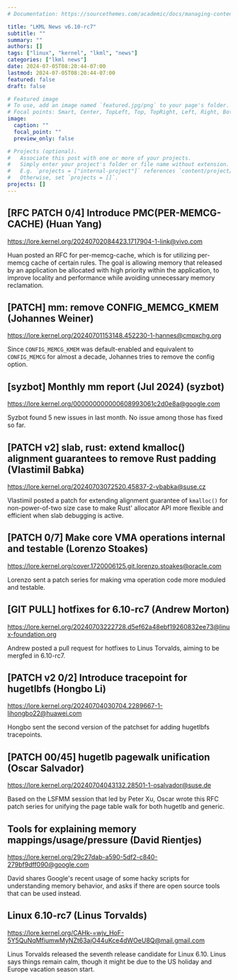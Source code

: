 ```yaml
---
# Documentation: https://sourcethemes.com/academic/docs/managing-content/

title: "LKML News v6.10-rc7"
subtitle: ""
summary: ""
authors: []
tags: ["linux", "kernel", "lkml", "news"]
categories: ["lkml news"]
date: 2024-07-05T08:20:44-07:00
lastmod: 2024-07-05T08:20:44-07:00
featured: false
draft: false

# Featured image
# To use, add an image named `featured.jpg/png` to your page's folder.
# Focal points: Smart, Center, TopLeft, Top, TopRight, Left, Right, BottomLeft, Bottom, BottomRight.
image:
  caption: ""
  focal_point: ""
  preview_only: false

# Projects (optional).
#   Associate this post with one or more of your projects.
#   Simply enter your project's folder or file name without extension.
#   E.g. `projects = ["internal-project"]` references `content/project/deep-learning/index.md`.
#   Otherwise, set `projects = []`.
projects: []
---
```


[RFC PATCH 0/4] Introduce PMC(PER-MEMCG-CACHE) (Huan Yang)
----------------------------------------------------------

https://lore.kernel.org/20240702084423.1717904-1-link@vivo.com

Huan posted an RFC for per-memcg-cache, which is for utilizing per-memcg cache
of certain rules.  The goal is allowing memory that released by an application
be allocated with high priority within the application, to improve locality and
performance while avoiding unnecessary memory reclamation.


[PATCH] mm: remove CONFIG_MEMCG_KMEM (Johannes Weiner)
------------------------------------------------------

https://lore.kernel.org/20240701153148.452230-1-hannes@cmpxchg.org

Since `CONFIG_MEMCG_KMEM` was default-enabled and equivalent to `CONFIG_MEMCG`
for almost a decade, Johannes tries to remove the config option.


[syzbot] Monthly mm report (Jul 2024) (syzbot)
----------------------------------------------

https://lore.kernel.org/000000000000608993061c2d0e8a@google.com

Syzbot found 5 new issues in last month.  No issue among those has fixed so
far.


[PATCH v2] slab, rust: extend kmalloc() alignment guarantees to remove Rust padding (Vlastimil Babka)
-----------------------------------------------------------------------------------------------------

https://lore.kernel.org/20240703072520.45837-2-vbabka@suse.cz

Vlastimil posted a patch for extending alignment guarantee of `kmalloc()` for
non-power-of-two size case to make Rust' allocator API more flexible and
efficient when slab debugging is active.


[PATCH 0/7] Make core VMA operations internal and testable (Lorenzo Stoakes)
----------------------------------------------------------------------------

https://lore.kernel.org/cover.1720006125.git.lorenzo.stoakes@oracle.com

Lorenzo sent a patch series for making vma operation code more moduled and
testable.


[GIT PULL] hotfixes for 6.10-rc7 (Andrew Morton)
------------------------------------------------

https://lore.kernel.org/20240703222728.d5ef62a48ebf19260832ee73@linux-foundation.org

Andrew posted a pull request for hotfixes to Linus Torvalds, aiming to be
mergfed in 6.10-rc7.


[PATCH v2 0/2] Introduce tracepoint for hugetlbfs (Hongbo Li)
-------------------------------------------------------------

https://lore.kernel.org/20240704030704.2289667-1-lihongbo22@huawei.com

Hongbo sent the second version of the patchset for adding hugetlbfs
tracepoints.


[PATCH 00/45] hugetlb pagewalk unification (Oscar Salvador)
-----------------------------------------------------------

https://lore.kernel.org/20240704043132.28501-1-osalvador@suse.de

Based on the LSFMM session that led by Peter Xu, Oscar wrote this RFC patch
series for unifying the page table walk for both hugetlb and generic.


Tools for explaining memory mappings/usage/pressure (David Rientjes)
--------------------------------------------------------------------

https://lore.kernel.org/29c27dab-a590-5df2-c840-279bf9dff090@google.com

David shares Google's recent usage of some hacky scripts for understanding
memory behavior, and asks if there are open source tools that can be used
instead.


Linux 6.10-rc7 (Linus Torvalds)
-------------------------------

https://lore.kernel.org/CAHk-=wjv_HoF-5Y5QuNqMfiumwMyNZt63ajO44uKce4dWOeU8Q@mail.gmail.com

Linus Torvalds released the seventh release candidate for Linux 6.10.  Linus
says things remain calm, though it might be due to the US holiday and Europe
vacation season start.
